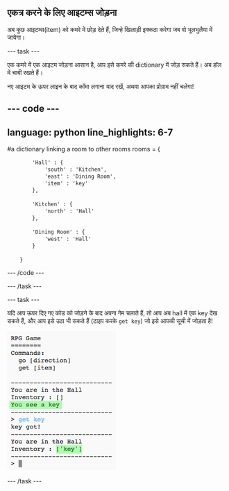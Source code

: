 ## एकत्र करने के लिए आइटम्स जोड़ना

अब कुछ आइटम्स(item) को कमरे में छोड़ देते हैं, जिन्हे खिलाड़ी इक्कठा करेगा जब वो भूलभुलैया में जायेगा।

--- task ---

एक कमरे में एक आइटम जोड़ना आसान है, आप इसे कमरे की dictionary में जोड़ सकते हैं। अब हॉल में चाबी रखते हैं।

नए आइटम के ऊपर लाइन के बाद कॉमा लगाना याद रखें, अथवा आपका प्रोग्राम नहीं चलेगा!

--- code ---
---
language: python
line_highlights: 6-7
---
#a dictionary linking a room to other rooms
rooms = {

            'Hall' : {
                'south' : 'Kitchen',
                'east' : 'Dining Room',
                'item' : 'key'
            },

            'Kitchen' : {
                'north' : 'Hall'
            },

            'Dining Room' : {
                'west' : 'Hall'
            }

        }
--- /code ---

--- /task ---

--- task ---

यदि आप ऊपर दिए गए कोड को जोड़ने के बाद अपना गेम चलाते हैं, तो आप अब hall में एक key देख सकते हैं, और आप इसे उठा भी सकते हैं (टाइप करके `get key`) जो इसे आपकी सूची में जोड़ता है!

![स्क्रीनशॉट](images/rpg-key-test.png)

--- /task ---